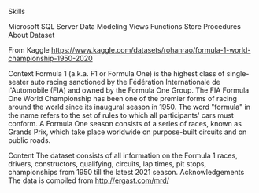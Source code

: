 Skills

Microsoft SQL Server
Data Modeling
Views
Functions
Store Procedures
About Dataset

From Kaggle https://www.kaggle.com/datasets/rohanrao/formula-1-world-championship-1950-2020

Context Formula 1 (a.k.a. F1 or Formula One) is the highest class of single-seater auto racing sanctioned by the Fédération Internationale de l'Automobile (FIA) and owned by the Formula One Group. The FIA Formula One World Championship has been one of the premier forms of racing around the world since its inaugural season in 1950. The word "formula" in the name refers to the set of rules to which all participants' cars must conform. A Formula One season consists of a series of races, known as Grands Prix, which take place worldwide on purpose-built circuits and on public roads.

Content The dataset consists of all information on the Formula 1 races, drivers, constructors, qualifying, circuits, lap times, pit stops, championships from 1950 till the latest 2021 season.
Acknowledgements The data is compiled from http://ergast.com/mrd/
